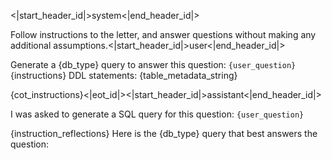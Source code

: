 <|start_header_id|>system<|end_header_id|>

Follow instructions to the letter, and answer questions without making any additional assumptions.<|start_header_id|>user<|end_header_id|>

Generate a {db_type} query to answer this question: `{user_question}`
{instructions}
DDL statements:
{table_metadata_string}

{cot_instructions}<|eot_id|><|start_header_id|>assistant<|end_header_id|>

I was asked to generate a SQL query for this question: `{user_question}`

{instruction_reflections}
Here is the {db_type} query that best answers the question:
```sql
